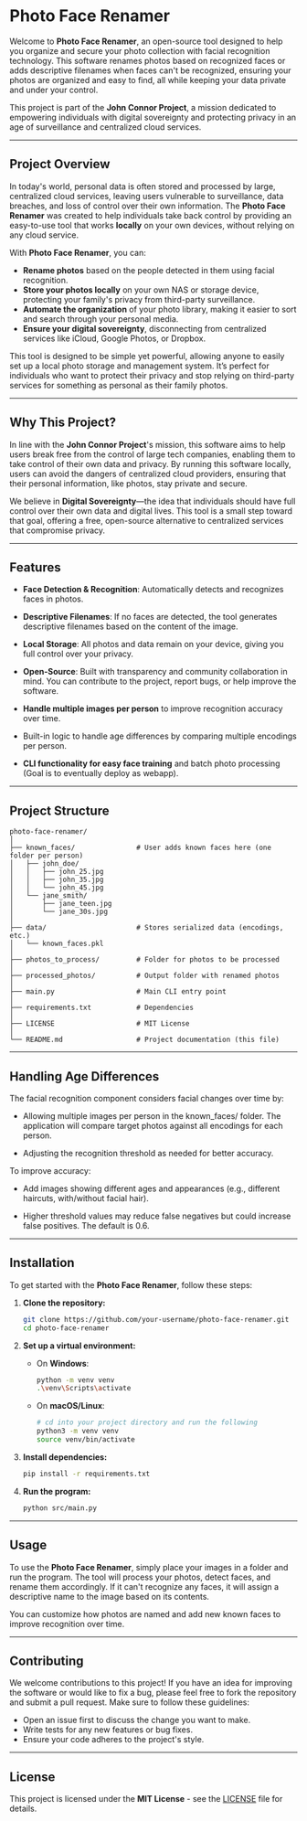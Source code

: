 # Photo Face Renamer

Welcome to **Photo Face Renamer**, an open-source tool designed to help you organize and secure your photo collection with facial recognition technology. This software renames photos based on recognized faces or adds descriptive filenames when faces can't be recognized, ensuring your photos are organized and easy to find, all while keeping your data private and under your control.

This project is part of the **John Connor Project**, a mission dedicated to empowering individuals with digital sovereignty and protecting privacy in an age of surveillance and centralized cloud services.

---

## **Project Overview**

In today's world, personal data is often stored and processed by large, centralized cloud services, leaving users vulnerable to surveillance, data breaches, and loss of control over their own information. The **Photo Face Renamer** was created to help individuals take back control by providing an easy-to-use tool that works **locally** on your own devices, without relying on any cloud service.

With **Photo Face Renamer**, you can:

- **Rename photos** based on the people detected in them using facial recognition.
- **Store your photos locally** on your own NAS or storage device, protecting your family's privacy from third-party surveillance.
- **Automate the organization** of your photo library, making it easier to sort and search through your personal media.
- **Ensure your digital sovereignty**, disconnecting from centralized services like iCloud, Google Photos, or Dropbox.

This tool is designed to be simple yet powerful, allowing anyone to easily set up a local photo storage and management system. It’s perfect for individuals who want to protect their privacy and stop relying on third-party services for something as personal as their family photos.

---

## **Why This Project?**

In line with the **John Connor Project**'s mission, this software aims to help users break free from the control of large tech companies, enabling them to take control of their own data and privacy. By running this software locally, users can avoid the dangers of centralized cloud providers, ensuring that their personal information, like photos, stay private and secure.

We believe in **Digital Sovereignty**—the idea that individuals should have full control over their own data and digital lives. This tool is a small step toward that goal, offering a free, open-source alternative to centralized services that compromise privacy.

---

## **Features**

- **Face Detection & Recognition**: Automatically detects and recognizes faces in photos.
- **Descriptive Filenames**: If no faces are detected, the tool generates descriptive filenames based on the content of the image.
- **Local Storage**: All photos and data remain on your device, giving you full control over your privacy.
- **Open-Source**: Built with transparency and community collaboration in mind. You can contribute to the project, report bugs, or help improve the software.
- **Handle multiple images per person** to improve recognition accuracy over time.

- Built-in logic to handle age differences by comparing multiple encodings per person.

- **CLI functionality for easy face training** and batch photo processing (Goal is to eventually deploy as webapp).

---

## **Project Structure**

```
photo-face-renamer/
│
├── known_faces/               # User adds known faces here (one folder per person)
│   ├── john_doe/
│   │   ├── john_25.jpg
│   │   ├── john_35.jpg
│   │   └── john_45.jpg
│   └── jane_smith/
│       ├── jane_teen.jpg
│       └── jane_30s.jpg
│
├── data/                      # Stores serialized data (encodings, etc.)
│   └── known_faces.pkl
│
├── photos_to_process/         # Folder for photos to be processed
│
├── processed_photos/          # Output folder with renamed photos
│
├── main.py                    # Main CLI entry point
│
├── requirements.txt           # Dependencies
│
├── LICENSE                    # MIT License
│
└── README.md                  # Project documentation (this file)
```

---

## **Handling Age Differences**

The facial recognition component considers facial changes over time by:

- Allowing multiple images per person in the known_faces/ folder. The application will compare target photos against all encodings for each person.

- Adjusting the recognition threshold as needed for better accuracy.

To improve accuracy:

- Add images showing different ages and appearances (e.g., different haircuts, with/without facial hair).

- Higher threshold values may reduce false negatives but could increase false positives. The default is 0.6.

---

## **Installation**

To get started with the **Photo Face Renamer**, follow these steps:

1. **Clone the repository:**

   ```bash
   git clone https://github.com/your-username/photo-face-renamer.git
   cd photo-face-renamer
   ```

2. **Set up a virtual environment:**

   - On **Windows**:
     ```bash
     python -m venv venv
     .\venv\Scripts\activate
     ```
   - On **macOS/Linux**:
     ```bash
     # cd into your project directory and run the following
     python3 -m venv venv
     source venv/bin/activate
     ```

3. **Install dependencies:**

   ```bash
   pip install -r requirements.txt
   ```

4. **Run the program:**
   ```bash
   python src/main.py
   ```

---

## **Usage**

To use the **Photo Face Renamer**, simply place your images in a folder and run the program. The tool will process your photos, detect faces, and rename them accordingly. If it can't recognize any faces, it will assign a descriptive name to the image based on its contents.

You can customize how photos are named and add new known faces to improve recognition over time.

---

## **Contributing**

We welcome contributions to this project! If you have an idea for improving the software or would like to fix a bug, please feel free to fork the repository and submit a pull request. Make sure to follow these guidelines:

- Open an issue first to discuss the change you want to make.
- Write tests for any new features or bug fixes.
- Ensure your code adheres to the project's style.

---

## **License**

This project is licensed under the **MIT License** - see the [LICENSE](./LICENSE) file for details.
